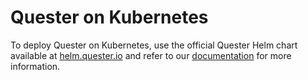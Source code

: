 # Quester on Kubernetes

To deploy Quester on Kubernetes, use the official Quester Helm chart available at [helm.quester.io](https://helm.quester.io/) and refer to our [documentation](https://quester.io/docs/deployment/kubernetes) for more information.
